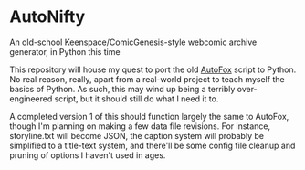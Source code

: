 # AutoNifty
An old-school Keenspace/ComicGenesis-style webcomic archive generator, in Python this time

This repository will house my quest to port the old [AutoFox](https://github.com/CaptainSpam/autofox/) script to Python.  No real reason, really, apart from a real-world project to teach myself the basics of Python.  As such, this may wind up being a terribly over-engineered script, but it should still do what I need it to.

A completed version 1 of this should function largely the same to AutoFox, though I'm planning on making a few data file revisions.  For instance, storyline.txt will become JSON, the caption system will probably be simplified to a title-text system, and there'll be some config file cleanup and pruning of options I haven't used in ages.
